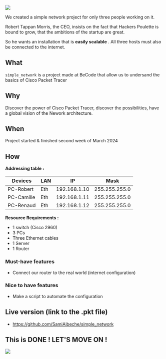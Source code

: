 
![](https://media1.tenor.com/m/5mvYrHkZIfQAAAAC/neo-matrix.gif)


We created a simple network project for only three people working on it.

Robert Tappan Morris, the CEO, insists on the fact that Hackers Poulette is bound to grow, that the ambitions of the startup are great. 

So he wants an installation that is __easily scalable__ . All three hosts must also be connected to the internet.

## What
`simple_network` is a project made at BeCode that allow us to undersand the basics of Cisco Packet Tracer


## Why
Discover the power of Cisco Packet Tracer, discover the possibilities, have a global vision of the Nework architecture.


## When
Project started & finished second week of March 2024

## How

**Addressing table :**

| Devices | LAN | IP | Mask |
|---------|-----|----|------|
| PC-Robert | Eth | 192.168.1.10 | 255.255.255.0 | 
| PC-Camille | Eth | 192.168.1.11 | 255.255.255.0 |
| PC-Renaud | Eth | 192.168.1.12 | 255.255.255.0 |

**Resource Requirements :**
- 1 switch (Cisco 2960)
- 3 PCs
- Three Ethernet cables
- 1 Server
- 1 Router

### Must-have features

- Connect our router to the real world (internet configuration)

### Nice to have features

- Make a script to automate the configuration 

## Live version (link to the .pkt file)
- https://github.com/SamiAibeche/simple_network


## This is DONE ! LET'S MOVE ON !

![](https://media1.tenor.com/m/M7XIZBYLcl0AAAAd/matrix-neo.gif)
